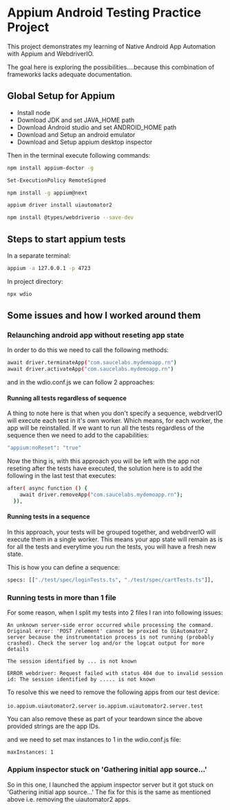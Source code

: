 # Appium Android Testing Practice Project

This project demonstrates my learning of Native Android App Automation with Appium and WebdriverIO.

The goal here is exploring the possibilities....because this combination of frameworks lacks adequate documentation.

## Global Setup for Appium

- Install node
- Download JDK and set JAVA_HOME path
- Download Android studio and set ANDROID_HOME path
- Download and Setup an android emulator
- Download and Setup appium desktop inspector

Then in the terminal execute following commands:

```bash
npm install appium-doctor -g
```

```bash
Set-ExecutionPolicy RemoteSigned
```

```bash
npm install -g appium@next
```

```bash
appium driver install uiautomator2
```

```bash
npm install @types/webdriverio --save-dev
```

## Steps to start appium tests

In a separate terminal:

```bash
appium -a 127.0.0.1 -p 4723
```

In project directory:

```bash
npx wdio
```

## Some issues and how I worked around them

### Relaunching android app without reseting app state

In order to do this we need to call the following methods:

```bash
await driver.terminateApp("com.saucelabs.mydemoapp.rn")
await driver.activateApp("com.saucelabs.mydemoapp.rn")
```

and in the wdio.conf.js we can follow 2 approaches:

#### Running all tests regardless of sequence

A thing to note here is that when you don't specify a sequence, webdrverIO will execute each test in it's own worker. Which means, for each worker, the app will be reinstalled.
If we want to run all the tests regardless of the sequence then we need to add to the capabilities:

```bash
"appium:noReset": "true"
```

Now the thing is, with this approach you will be left with the app not reseting after the tests have executed, the solution here is to add the following in the last test that executes:

```bash
after( async function () {
    await driver.removeApp("com.saucelabs.mydemoapp.rn");
  }),
```

#### Running tests in a sequence

In this approach, your tests will be grouped together, and webdrverIO will execute them in a single worker. This means your app state will remain as is for all the tests and everytime you run the tests, you will have a fresh new state.

This is how you can define a sequence:

```bash
specs: [["./test/spec/loginTests.ts", "./test/spec/cartTests.ts"]],
```

### Running tests in more than 1 file

For some reason, when I split my tests into 2 files I ran into following issues:

`An unknown server-side error occurred while processing the command. Original error: 'POST /element' cannot be proxied to UiAutomator2 server because the instrumentation process is not running (probably crashed). Check the server log and/or the logcat output for more details`

`The session identified by ... is not known`

`ERROR webdriver: Request failed with status 404 due to invalid session id: The session identified by ..... is not known`

To resolve this we need to remove the following apps from our test device:

`io.appium.uiautomator2.server`
`io.appium.uiautomator2.server.test`

You can also remove these as part of your teardown since the above provided strings are the app IDs.

and we need to set max instances to 1 in the wdio.conf.js file:

`maxInstances: 1`

### Appium inspector stuck on 'Gathering initial app source…'

So in this one, I launched the appium inspector server but it got stuck on 'Gathering initial app source…'
The fix for this is the same as mentioned above i.e. removing the uiautomator2 apps.
